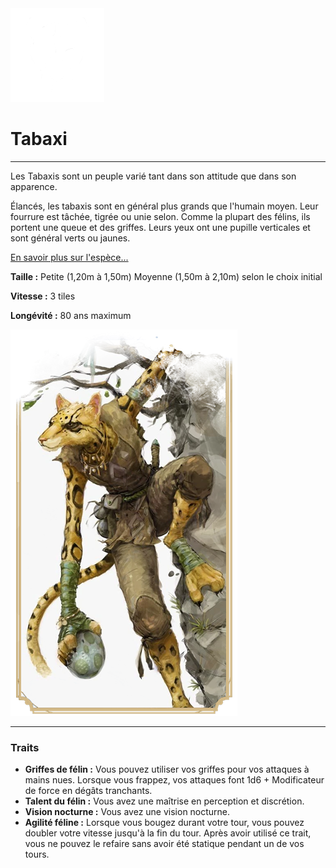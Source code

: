<div class="icon-container">
  <img src="_media/especes/tabaxi.png" alt="Tabaxi" class="icon-r-title" data-no-zoom />

# Tabaxi <!-- {docsify-ignore} -->

</div>

---

<div class="bloc-pres">
<div class="bloc-texte">
  <div class="texte">
    <p>Les Tabaxis sont un peuple varié tant dans son attitude que dans son apparence.</p>
    <p>Élancés, les tabaxis sont en général plus grands que l'humain moyen. Leur fourrure est tâchée, tigrée ou unie selon. Comme la plupart des félins, ils portent une queue et des griffes. Leurs yeux ont une pupille verticales et sont général verts ou jaunes.</p>
    <a href="/_404.md" target="_blank">En savoir plus sur l'espèce...</a>
    <div class="summary">
      <p><strong>Taille :</strong> Petite (1,20m à 1,50m) Moyenne (1,50m à 2,10m) selon le choix initial</p>
      <p><strong>Vitesse :</strong> 3 tiles</p>
      <p><strong>Longévité :</strong> 80 ans maximum</p>
    </div>
  </div>
  </div>
  <img src="_media/especes/pres-tabaxi.png" alt="Tabaxi" class="img-pres" data-no-zoom />
</div>

---

### Traits <!-- {docsify-ignore} -->

- **Griffes de félin :** Vous pouvez utiliser vos griffes pour vos attaques à mains nues. Lorsque vous frappez, vos attaques font 1d6 + Modificateur de force en dégâts tranchants.
- **Talent du félin :** Vous avez une maîtrise en perception et discrétion.
- **Vision nocturne :** Vous avez une vision nocturne.
- **Agilité féline :** Lorsque vous bougez durant votre tour, vous pouvez doubler votre vitesse jusqu'à la fin du tour. Après avoir utilisé ce trait, vous ne pouvez le refaire sans avoir été statique pendant un de vos tours.